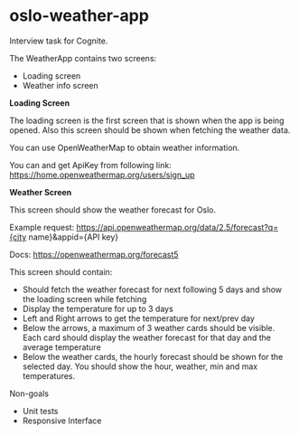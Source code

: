 # oslo-weather-app
Interview task for Cognite.

The WeatherApp contains two screens:

* Loading screen
* Weather info screen

**Loading Screen**

The loading screen is the first screen that is shown when the app is being opened. Also this screen should be shown when fetching the weather data.

You can use OpenWeatherMap to obtain weather information. 

You can and get ApiKey from following link: https://home.openweathermap.org/users/sign_up 

**Weather Screen**

This screen should show the weather forecast for Oslo.

Example request: https://api.openweathermap.org/data/2.5/forecast?q={city name}&appid={API key}

Docs: https://openweathermap.org/forecast5 

This screen should contain:
- Should fetch the weather forecast for next following 5 days and show the loading screen while fetching
- Display the temperature for up to 3 days
- Left and Right arrows to get the temperature for next/prev day
- Below the arrows, a maximum of 3 weather cards should be visible. Each card should display the weather forecast for that day and the average temperature
- Below the weather cards, the hourly forecast should be shown for the selected day. You should show the hour, weather, min and max temperatures.

Non-goals
* Unit tests
* Responsive Interface

